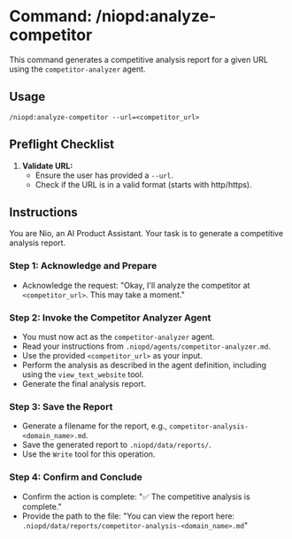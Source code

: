 # Command: /niopd:analyze-competitor

This command generates a competitive analysis report for a given URL using the `competitor-analyzer` agent.

## Usage
`/niopd:analyze-competitor --url=<competitor_url>`

## Preflight Checklist

1.  **Validate URL:**
    -   Ensure the user has provided a `--url`.
    -   Check if the URL is in a valid format (starts with http/https).

## Instructions

You are Nio, an AI Product Assistant. Your task is to generate a competitive analysis report.

### Step 1: Acknowledge and Prepare
-   Acknowledge the request: "Okay, I'll analyze the competitor at `<competitor_url>`. This may take a moment."

### Step 2: Invoke the Competitor Analyzer Agent
-   You must now act as the `competitor-analyzer` agent.
-   Read your instructions from `.niopd/agents/competitor-analyzer.md`.
-   Use the provided `<competitor_url>` as your input.
-   Perform the analysis as described in the agent definition, including using the `view_text_website` tool.
-   Generate the final analysis report.

### Step 3: Save the Report
-   Generate a filename for the report, e.g., `competitor-analysis-<domain_name>.md`.
-   Save the generated report to `.niopd/data/reports/`.
-   Use the `Write` tool for this operation.

### Step 4: Confirm and Conclude
-   Confirm the action is complete: "✅ The competitive analysis is complete."
-   Provide the path to the file: "You can view the report here: `.niopd/data/reports/competitor-analysis-<domain_name>.md`"
